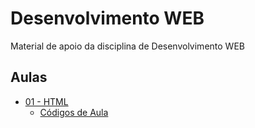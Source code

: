 # Desenvolvimento WEB

Material de apoio da disciplina de Desenvolvimento WEB

## Aulas

- <a href="aulas/01%20-%20HTML/01%20-%20HTML.pdf">01 - HTML</a>
  - <a href="aulas/01%20-%20HTML/codigos">Códigos de Aula</a>
